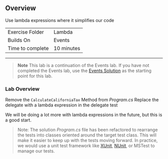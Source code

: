 ## Overview
Use lambda expressions where it simplifies our code

| | |
| --------- | --------------------------- |
| Exercise Folder | Lambda |
| Builds On | Events |
| Time to complete | 10 minutes| 

---

> **Note** This lab is a continuation of the Events lab.  If you have not completed the Events lab, use the [Events Solution](../Events/Solution/) as the starting point for this lab.


### Lab Overview

Remove the `CalculateCaliforniaTax` Method from *Program.cs*
Replace the delegate with a lambda expression in the delegate test

We will be doing a lot more with lambda expressions in the future, but this is a good start.


> Note:  The solution *Program.cs* file has been refactored to rearrange the tests into classes oriented around the target test class. This will make it easier to keep up with the tests moving forward.  In practice, we would use a unit test framework like [XUnit](https://www.nuget.org/packages/xunit), [NUnit](https://www.nuget.org/packages/NUnit), or MSTest to manage our tests.